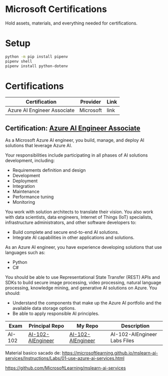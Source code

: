 # Microsoft Certifications

Hold assets, materials, and everything needed for certifications.

# Setup

```bash
python -m pip install pipenv
pipenv shell
pipenv install python-dotenv
```

# Certifications

| Certification               | Provider  | Link |
| --------------------------- | --------- | ---- |
| Azure AI Engineer Associate | Microsoft | link |

## Certification: [Azure AI Engineer Associate](https://learn.microsoft.com/en-us/credentials/certifications/azure-ai-engineer/)

As a Microsoft Azure AI engineer, you build, manage, and deploy AI solutions that leverage Azure AI.

Your responsibilities include participating in all phases of AI solutions development, including:

- Requirements definition and design
- Development
- Deployment
- Integration
- Maintenance
- Performance tuning
- Monitoring

You work with solution architects to translate their vision. You also work with data scientists, data engineers, Internet of Things (IoT) specialists, infrastructure administrators, and other software developers to:

- Build complete and secure end-to-end AI solutions.
- Integrate AI capabilities in other applications and solutions.

As an Azure AI engineer, you have experience developing solutions that use languages such as:

- Python
- C#

You should be able to use Representational State Transfer (REST) APIs and SDKs to build secure image processing, video processing, natural language processing, knowledge mining, and generative AI solutions on Azure. You should:

- Understand the components that make up the Azure AI portfolio and the available data storage options.
- Be able to apply responsible AI principles.

| Exam   | Principal Repo                                                              | My Repo                                                          | Description                  |
| ------ | --------------------------------------------------------------------------- | ---------------------------------------------------------------- | ---------------------------- |
| AI-102 | [AI-102-AIEngineer](https://github.com/MicrosoftLearning/AI-102-AIEngineer) | [AI-102-AIEngineer](https://github.com/lerker/AI-102-AIEngineer) | AI-102-AIEngineer Labs Files |

Material basico sacado de:
https://microsoftlearning.github.io/mslearn-ai-services/Instructions/Labs/01-use-azure-ai-services.html

https://github.com/MicrosoftLearning/mslearn-ai-services
